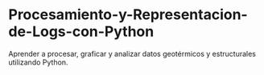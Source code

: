 # Procesamiento-y-Representacion-de-Logs-con-Python
Aprender a procesar, graficar y analizar datos geotérmicos y estructurales utilizando Python.
